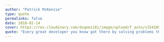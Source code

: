```yaml
---
author: "Patrick McKenzie"
type: quote
permalinks: false
date: 2018-02-14
cover: https://res.cloudinary.com/duqeezi8j/image/upload/f_auto/v1541090756/patio111-636x310_mgyhdr.jpg
quote: "Every great developer you know got there by solving problems they were unqualified to solve until they actually did it."
---
```

